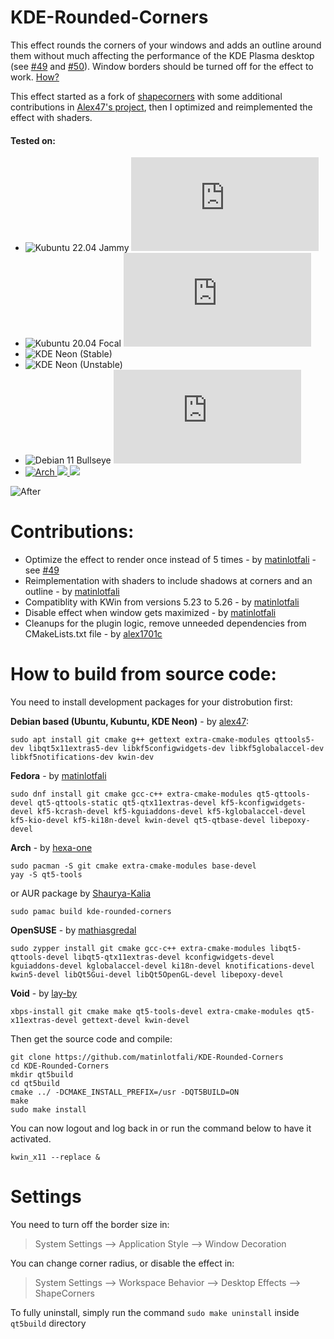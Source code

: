 # KDE-Rounded-Corners

This effect rounds the corners of your windows and adds an outline around them without much affecting the performance of the KDE Plasma desktop (see [#49](https://github.com/matinlotfali/KDE-Rounded-Corners/pull/49) and [#50](https://github.com/matinlotfali/KDE-Rounded-Corners/issues/50)). Window borders should be turned off for the effect to work. [How?](#settings)

This effect started as a fork of [shapecorners](https://sourceforge.net/projects/shapecorners/) with some additional contributions in [Alex47's project](https://github.com/alex47/KDE-Rounded-Corners), then I optimized and reimplemented the effect with shaders.

#### Tested on:
- ![Kubuntu 22.04 Jammy](https://img.shields.io/github/workflow/status/matinlotfali/KDE-Rounded-Corners/Kubuntu%2022.04?label=Kubuntu%2022.04%20Jammy&logo=kubuntu) [![Deb Binary](https://img.shields.io/github/downloads/matinlotfali/KDE-Rounded-Corners/latest/kwin4-effect-shapecorners-kubuntu2204-amd64.deb?label=Download%20deb)](https://github.com/matinlotfali/KDE-Rounded-Corners/releases/download/v0.1.1_kubuntu_22.04/kwin4-effect-shapecorners-kubuntu2204-amd64.deb)
- ![Kubuntu 20.04 Focal](https://img.shields.io/github/workflow/status/matinlotfali/KDE-Rounded-Corners/Kubuntu%2020.04?label=Kubuntu%2020.04%20Focal&logo=kubuntu) [![Deb Binary](https://img.shields.io/github/downloads/matinlotfali/KDE-Rounded-Corners/v0.1.1/kwin4-effect-shapecorners-kubuntu2004-amd64.deb?label=Download%20deb)](https://github.com/matinlotfali/KDE-Rounded-Corners/releases/download/v0.1.1/kwin4-effect-shapecorners-kubuntu2004-amd64.deb)
- ![KDE Neon (Stable)](https://img.shields.io/github/workflow/status/matinlotfali/KDE-Rounded-Corners/KDE%20Neon%20(Stable)?label=KDE%20Neon%20%28Stable%29&logo=kde&logoColor=white)
- ![KDE Neon (Unstable)](https://img.shields.io/github/workflow/status/matinlotfali/KDE-Rounded-Corners/KDE%20Neon%20(Unstable)?label=KDE%20Neon%20%28Unstable%29&logo=kde&logoColor=white)
- ![Debian 11 Bullseye](https://img.shields.io/github/workflow/status/matinlotfali/KDE-Rounded-Corners/Debian?label=Debian%2011%20Bullseye&logo=debian) [![Deb Binary](https://img.shields.io/github/downloads/matinlotfali/KDE-Rounded-Corners/v0.1.1/kwin4-effect-shapecorners-debian11-amd64.deb?label=Download%20deb)](https://github.com/matinlotfali/KDE-Rounded-Corners/releases/download/v0.1.1/kwin4-effect-shapecorners-kubuntu2004-amd64.deb)
- [![Arch](https://img.shields.io/github/workflow/status/matinlotfali/KDE-Rounded-Corners/Debian?label=Arch%20Linux&logo=archlinux&logoColor=white) ![](https://img.shields.io/aur/maintainer/kde-rounded-corners?label=AUR%20Maintainer) ![](https://img.shields.io/aur/votes/kde-rounded-corners?label=AUR%20Votes)](https://aur.archlinux.org/packages/kde-rounded-corners)

![After](https://raw.githubusercontent.com/matinlotfali/KDE-Rounded-Corners/master/screenshots/outlines.png)

# Contributions:

- Optimize the effect to render once instead of 5 times - by [matinlotfali](https://github.com/matinlotfali) - see [#49](https://github.com/matinlotfali/KDE-Rounded-Corners/pull/49)
- Reimplementation with shaders to include shadows at corners and an outline - by [matinlotfali](https://github.com/matinlotfali)
- Compatiblity with KWin from versions 5.23 to 5.26 - by [matinlotfali](https://github.com/matinlotfali)
- Disable effect when window gets maximized - by [matinlotfali](https://github.com/matinlotfali)
- Cleanups for the plugin logic, remove unneeded dependencies from CMakeLists.txt file - by [alex1701c](https://github.com/alex1701c)

# How to build from source code:

You need to install development packages for your distrobution first:

**Debian based (Ubuntu, Kubuntu, KDE Neon)** - by [alex47](https://github.com/alex47):
```
sudo apt install git cmake g++ gettext extra-cmake-modules qttools5-dev libqt5x11extras5-dev libkf5configwidgets-dev libkf5globalaccel-dev libkf5notifications-dev kwin-dev 
```
**Fedora** - by [matinlotfali](https://github.com/matinlotfali)
```
sudo dnf install git cmake gcc-c++ extra-cmake-modules qt5-qttools-devel qt5-qttools-static qt5-qtx11extras-devel kf5-kconfigwidgets-devel kf5-kcrash-devel kf5-kguiaddons-devel kf5-kglobalaccel-devel kf5-kio-devel kf5-ki18n-devel kwin-devel qt5-qtbase-devel libepoxy-devel
```
**Arch** - by [hexa-one](https://github.com/hexa-one)
```
sudo pacman -S git cmake extra-cmake-modules base-devel
yay -S qt5-tools
```
or AUR package by [Shaurya-Kalia](https://github.com/Shaurya-Kalia)

```
sudo pamac build kde-rounded-corners
```
**OpenSUSE** - by [mathiasgredal](https://github.com/mathiasgredal)
```
sudo zypper install git cmake gcc-c++ extra-cmake-modules libqt5-qttools-devel libqt5-qtx11extras-devel kconfigwidgets-devel kguiaddons-devel kglobalaccel-devel ki18n-devel knotifications-devel kwin5-devel libQt5Gui-devel libQt5OpenGL-devel libepoxy-devel
```
**Void** - by [lay-by](https://github.com/lay-by)
```
xbps-install git cmake make qt5-tools-devel extra-cmake-modules qt5-x11extras-devel gettext-devel kwin-devel
```
Then get the source code and compile:
```
git clone https://github.com/matinlotfali/KDE-Rounded-Corners
cd KDE-Rounded-Corners
mkdir qt5build
cd qt5build
cmake ../ -DCMAKE_INSTALL_PREFIX=/usr -DQT5BUILD=ON
make
sudo make install
```

You can now logout and log back in or run the command below to have it activated.
```
kwin_x11 --replace &
```

# Settings

You need to turn off the border size in:

> System Settings --> Application Style --> Window Decoration

You can change corner radius, or disable the effect in:

> System Settings --> Workspace Behavior --> Desktop Effects --> ShapeCorners

To fully uninstall, simply run the command `sudo make uninstall` inside `qt5build` directory
